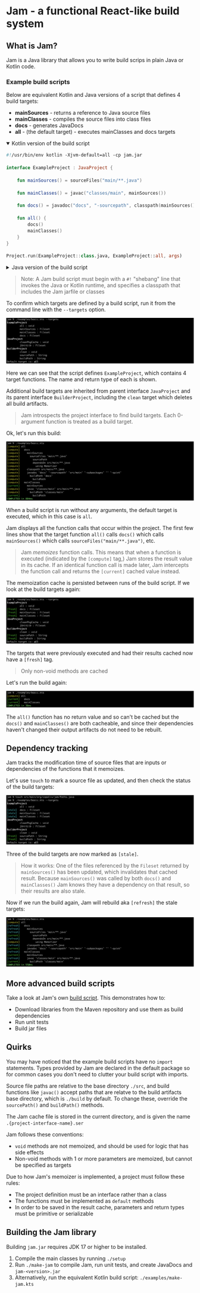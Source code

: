 # Jam - a functional React-like build system

## What is Jam?

Jam is a Java library that allows you to write build scrips in plain Java or Kotlin code.

### Example build scripts

Below are equivalent Kotlin and Java versions of a script that defines 4 build targets:

* **mainSources** - returns a reference to Java source files
* **mainClasses** - compiles the source files into class files
* **docs** - generates JavaDocs
* **all** - (the default target) - executes mainClasses and docs targets

<details open>
<summary>Kotlin version of the build script</summary>

```kotlin
#!/usr/bin/env kotlin -Xjvm-default=all -cp jam.jar

interface ExampleProject : JavaProject {

    fun mainSources() = sourceFiles("main/**.java")

    fun mainClasses() = javac("classes/main", mainSources())

    fun docs() = javadoc("docs", "-sourcepath", classpath(mainSources()), "-subpackages", "", "-quiet")

    fun all() {
        docs()
        mainClasses()
    }
}

Project.run(ExampleProject::class.java, ExampleProject::all, args)
```
</details>
<details>
<summary>Java version of the build script</summary>

```java
#!/usr/bin/java -classpath jam.jar --source 17

public interface ExampleProject extends JavaProject {

    default Fileset mainSources() {
        return sourceFiles("main/**.java");
    }

    default Fileset mainClasses() {
        return javac("classes/main", mainSources());
    }

    default Fileset docs() {
        return javadoc("docs",
                "-sourcepath", classpath(mainSources()),
                "-subpackages", "", "-quiet");
    }

    default void all() {
        docs();
        mainClasses();
    }

    static void main(String[] args) {
        Project.run(ExampleProject.class, ExampleProject::all, args);
    }
}
```
</details>

> Note: A Jam build script must begin with a `#!` "shebang" line that invokes the Java or Kotlin runtime, and specifies a classpath that includes the Jam jarfile or classes 

To confirm which targets are defined by a build script, run it from the command line with the `--targets` option. 

![Title](examples/media/basic01.png)

Here we can see that the script defines `ExampleProject`, which contains 4 target functions.
The name and return type of each is shown.

Additional build targets are inherited from parent interface `JavaProject` and its parent interface `BuilderProject`, including the `clean` target which deletes all build artifacts.

> Jam introspects the project interface to find build targets. Each 0-argument function is treated as a build target.

Ok, let's run this build:
 
![Title](examples/media/basic02.png)

When a build script is run without any arguments, the default target is executed, which in this case is `all`.

Jam displays all the function calls that occur within the project. The first few lines show that the target function `all()` calls `docs()` which calls `mainSources()` which calls `sourceFiles("main/**.java")`, etc.

> Jam *memoizes* function calls.
> This means that when a function is executed (indicated by the `[compute]` tag,) Jam stores the result value in its cache.
> If an identical function call is made later, Jam intercepts the function call and returns the `[current]` cached value instead.

The memoization cache is persisted between runs of the build script. If we look at the build targets again:

![Title](examples/media/basic03.png)

The targets that were previously executed and had their results cached now have a `[fresh]` tag.

> Only non-void methods are cached

Let's run the build again:

![Title](examples/media/basic04.png)

The `all()` function has no return value and so can't be cached but the `docs()` and `mainClasses()` are both cacheable, and since their dependencies haven't changed their output artifacts do not need to be rebuilt.

## Dependency tracking

Jam tracks the modification time of source files that are inputs or dependencies of the functions that it memoizes.

Let's use `touch` to mark a source file as updated, and then check the status of the build targets:

![Title](examples/media/basic05.png)

Three of the build targets are now marked as `[stale]`. 

> How it works:
One of the files referenced by the `Fileset` returned by `mainSources()` has been updated, which invalidates that cached result.
Because `mainSources()` was called by both `docs()` and `mainClasses()` Jam knows they have a dependency on that result, so their results are also stale.

Now if we run the build again, Jam will rebuild aka `[refresh]` the stale targets:
 
![Title](examples/media/basic06.png)

## More advanced build scripts

Take a look at Jam's own [build script](examples/make-jam.kts). This demonstrates how to:

* Download libraries from the Maven repository and use them as build dependencies
* Run unit tests
* Build jar files

## Quirks

You may have noticed that the example build scripts have no `import` statements.
Types provided by Jam are declared in the default package so for common cases you don't need to clutter your build script with imports.

Source file paths are relative to the base directory `./src`,
and build functions like `javac()` accept paths that are relatve to the build artifacts base directory, which is `./build` by default.
To change these, override the `sourcePath()` and `buildPath()` methods.

The Jam cache file is stored in the current directory, and is given the name `.{project-interface-name}.ser`

Jam follows these conventions:

* `void` methods are not memoized, and should be used for logic that has side effects
* Non-void methods with 1 or more parameters are memoized, but cannot be specified as targets

Due to how Jam's memoizer is implemented, a project must follow these rules:

* The project definition must be an interface rather than a class
* The functions must be implemented as `default` methods
* In order to be saved in the result cache, parameters and return types must be primitive or serializable

## Building the Jam library

Building `jam.jar` requires JDK 17 or higher to be installed.

1. Compile the main classes by running `./setup`
2. Run `./make-jam` to compile Jam, run unit tests, and create JavaDocs and `jam-<version>.jar`
3. Alternatively, run the equivalent Kotlin build script: `./examples/make-jam.kts`


